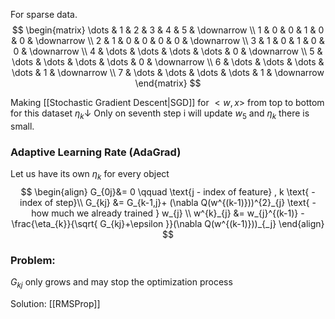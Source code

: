 For sparse data.
$$
\begin{matrix}
\dots  & 1 & 2 & 3 & 4 & 5  & \downarrow \\
1  & 0 & 0 & 1 & 0 & 0 & \downarrow \\
2  & 1 & 0 & 0 & 0 & 0  & \downarrow \\
3  & 1 & 0 & 1 & 0 & 0  & \downarrow \\
4  & \dots & \dots & \dots & \dots & 0 & \downarrow  \\
5  & \dots & \dots & \dots & \dots & 0  & \downarrow \\
6  & \dots & \dots & \dots & \dots & 1  & \downarrow \\
7 & \dots & \dots & \dots & \dots & 1 & \downarrow 
\end{matrix}
$$

Making [[Stochastic Gradient Descent|SGD]] for $<w,x>$ from top to bottom for this dataset $\eta_{k} \downarrow$
Only on seventh step i will update $w_{5}$ and $\eta_{k}$ there is small.

### Adaptive Learning Rate (AdaGrad)
Let us have its own $\eta_{k}$ for every object 
$$
\begin{align}
G_{0j}&= 0 \qquad \text{j - index of feature} , k \text{ - index of step}\\
G_{kj} &= G_{k-1,j}+ (\nabla Q(w^{(k-1)}))^{2}_{j}  \text{ - how much we already trained } w_{j} \\
w^{k}_{j} &= w_{j}^{(k-1)} - \frac{\eta_{k}}{\sqrt{ G_{kj}+\epsilon }}(\nabla Q(w^{(k-1)}))_{_j}
\end{align}
$$

### Problem: 
$G_{kj}$ only grows and may stop the optimization process

Solution:
[[RMSProp]]